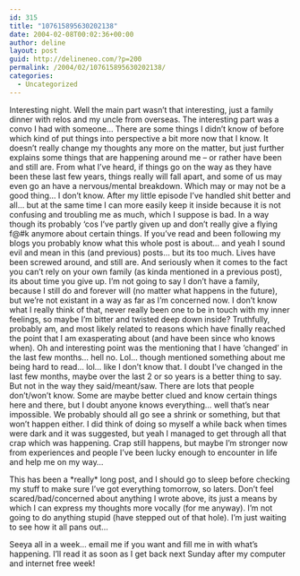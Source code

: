 ```yaml
---
id: 315
title: "107615895630202138"
date: 2004-02-08T00:02:36+00:00
author: deline
layout: post
guid: http://delineneo.com/?p=200
permalink: /2004/02/107615895630202138/
categories:
  - Uncategorized
---
```

Interesting night. Well the main part wasn&#8217;t that interesting, just a family dinner with relos and my uncle from overseas. The interesting part was a convo I had with someone&#8230; There are some things I didn&#8217;t know of before which kind of put things into perspective a bit more now that I know. It doesn&#8217;t really change my thoughts any more on the matter, but just further explains some things that are happening around me &#8211; or rather have been and still are. From what I&#8217;ve heard, if things go on the way as they have been these last few years, things really will fall apart, and some of us may even go an have a nervous/mental breakdown. Which may or may not be a good thing&#8230; I don&#8217;t know. After my little episode I&#8217;ve handled shit better and all&#8230; but at the same time I can more easily keep it inside because it is not confusing and troubling me as much, which I suppose is bad. In a way though its probably &#8216;cos I&#8217;ve partly given up and don&#8217;t really give a flying f@#k anymore about certain things. If you&#8217;ve read and been following my blogs you probably know what this whole post is about&#8230; and yeah I sound evil and mean in this (and previous) posts&#8230; but its too much. Lives have been screwed around, and still are. And seriously when it comes to the fact you can&#8217;t rely on your own family (as kinda mentioned in a previous post), its about time you give up. I&#8217;m not going to say I don&#8217;t have a family, because I still do and forever will (no matter what happens in the future), but we&#8217;re not existant in a way as far as I&#8217;m concerned now. I don&#8217;t know what I really think of that, never really been one to be in touch with my inner feelings, so maybe I&#8217;m bitter and twisted deep down inside? Truthfully, probably am, and most likely related to reasons which have finally reached the point that I am exasperating about (and have been since who knows when). Oh and interesting point was the mentioning that I have &#8216;changed&#8217; in the last few months&#8230; hell no. Lol&#8230; though mentioned something about me being hard to read&#8230; lol&#8230; like I don&#8217;t know that. I doubt I&#8217;ve changed in the last few months, maybe over the last 2 or so years is a better thing to say. But not in the way they said/meant/saw. There are lots that people don&#8217;t/won&#8217;t know. Some are maybe better clued and know certain things here and there, but I doubt anyone knows everything&#8230; well that&#8217;s near impossible. We probably should all go see a shrink or something, but that won&#8217;t happen either. I did think of doing so myself a while back when times were dark and it was suggested, but yeah I managed to get through all that crap which was happening. Crap still happens, but maybe I&#8217;m stronger now from experiences and people I&#8217;ve been lucky enough to encounter in life and help me on my way&#8230;

This has been a \*really\* long post, and I should go to sleep before checking my stuff to make sure I&#8217;ve got everything tomorrow, so laters. Don&#8217;t feel scared/bad/concerned about anything I wrote above, its just a means by which I can express my thoughts more vocally (for me anyway). I&#8217;m not going to do anything stupid (have stepped out of that hole). I&#8217;m just waiting to see how it all pans out&#8230;

Seeya all in a week&#8230; email me if you want and fill me in with what&#8217;s happening. I&#8217;ll read it as soon as I get back next Sunday after my computer and internet free week!